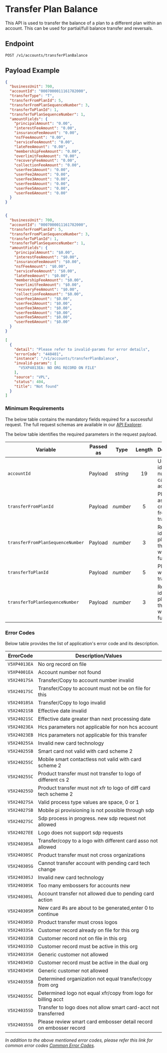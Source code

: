 # Transfer Plan Balance

This API is used to transfer the balance of a plan to a different plan within an account. This can be used for partial/full balance transfer and reversals.

## Endpoint

`POST /v1/accounts/transferPlanBalance`

## Payload Example

<!--
type: tab
titles: Request, Response, Error
-->

```json
{
  "businessUnit": 700,
  "accountId": "0007000011161782000",
  "transferType": "T",
  "transferFromPlanId": 5,
  "transferFromPlanSequenceNumber": 3,
  "transferToPlanId": 1,
  "transferToPlanSequenceNumber": 1,
  "amountFields": {
    "principalAmount": "0.00",
    "interestFeeAmount": "0.00",
    "insuranceFeeAmount": "0.00",
    "nsfFeeAmount": "0.00",
    "serviceFeeAmount": "0.00",
    "lateFeeAmount": "0.00",
    "membershipFeeAmount": "0.00",
    "overlimitFeeAmount": "0.00",
    "recoveryFeeAmount": "0.00",
    "collectionFeeAmount": "0.00",
    "userFee1Amount": "0.00",
    "userFee2Amount": "0.00",
    "userFee3Amount": "0.00",
    "userFee4Amount": "0.00",
    "userFee5Amount": "0.00",
    "userFee6Amount": "0.00"
  }
}
```

<!--
type: tab
-->

```json

{
  "businessUnit": 700,
  "accountId": "0007000011161782000",
  "transferFromPlanId": 5,
  "transferFromPlanSequenceNumber": 3,
  "transferToPlanId": 1,
  "transferToPlanSequenceNumber": 1,
  "amountFields": {
    "principalAmount": "$0.00",
    "interestFeeAmount": "$0.00",
    "insuranceFeeAmount": "$0.00",
    "nsfFeeAmount": "$0.00",
    "serviceFeeAmount": "$0.00",
    "lateFeeAmount": "$0.00",
    "membershipFeeAmount": "$0.00",
    "overlimitFeeAmount": "$0.00",
    "recoveryFeeAmount": "$0.00",
    "collectionFeeAmount": "$0.00",
    "userFee1Amount": "$0.00",
    "userFee2Amount": "$0.00",
    "userFee3Amount": "$0.00",
    "userFee4Amount": "$0.00",
    "userFee5Amount": "$0.00",
    "userFee6Amount": "$0.00"
  }
}
```

<!--
type: tab
-->

```json
[
  {
    "detail": "Please refer to invalid-params for error details",
    "errorCode": "440401",
    "instance": "/v1/accounts/transferPlanBalance",
    "invalid-params": [
      "V5XP4013EA: NO ORG RECORD ON FILE"
    ],
    "source": "VPL",
    "status": 404,
    "title": "Not found"
  }
]
```

<!-- type: tab-end -->

### Minimum Requirements

The below table contains the mandatory fields required for a successful request. The full request schemas are available in our [API Explorer](../api/?type=post&path=/v1/accounts/transferPlanBalance).

The below table identifies the required parameters in the request payload.

| Variable | Passed as | Type | Length | Description/Values |
| -------- | :-------: | :--: | :------------: | ------------------ |
| `accountId` | Payload | *string* | 19 | Unique identification number for cardholder billing account. |
| `transferFromPlanId` | Payload | *number* | 5 | Plan number associated with the credit plan segment from which to transfer funds. |  
| `transferFromPlanSequenceNumber` | Payload | *number* | 3 | Record number that identifies the credit plan segment on the account from which to transfer funds. |  
| `transferToPlanId` | Payload | *number* | 5 | Plan number to which you want to transfer the funds. |  
| `transferToPlanSequenceNumber` | Payload | *number* | 3 | Record number that identifies the credit plan segment on the account to which to transfer funds. |  

### Error Codes

Below table provides the list of application's error code and its description.

| ErrorCode |  Description/Values |
| --------  | ------------------ |
| `V5XP4013EA` | No org record on file |
| `V5XP4001EA` | Account number not found |
| `V5X24017SA` | Transfer/Copy to account number invalid |
| `V5X24017SC` | Transfer/Copy to account must not be on file for this |
| `V5X24018SA` | Transfer/Copy to logo invalid |
| `V5X24021SB` | Effective date invalid |
| `V5X24021SC` | Effective date greater than next processing date |
| `V5X24023EA` | Hcs parameters not applicable for non hcs account |
| `V5X24023EB` | Hcs parameters not applicable for this transfer |
| `V5X24025SA` | Invalid new card technology |
| `V5X24025SB` | Smart card not valid with card scheme 2 |
| `V5X24025SC` | Mobile smart contactless not valid with card scheme 2 |
| `V5X24025SC` | Product transfer must not transfer to logo of different cs 2 |
| `V5X24025SD` | Product transfer must not xfr to logo of diff card tech scheme 2 |
| `V5X24027SA` | Valid process type values are space, 0 or 1 |
| `V5X24027SB` | Mobile pi provisioning is not possible through sdp |
| `V5X24027SC` | Sdp process in progress. new sdp request not allowed |
| `V5X24027EE` | Logo does not support sdp requests |
| `V5X24030SA` | Transfer/copy to a logo with different card asso not allowed |
| `V5X24030SC` | Product transfer must not cross organizations |
| `V5X24030SG` | Cannot transfer account with pending card tech change |
| `V5X24030SJ` | Invalid new card technology |
| `V5X24030SK` | Too many embossers for accounts new |
| `V5X24030SL` | Account transfer not allowed due to pending card action |
| `V5X24030SM` | New card #s are about to be generated,enter 0 to continue |
| `V5X24030SD` | Product transfer must cross logos |
| `V5X24033SA` | Customer record already on file for this org |
| `V5X24033SB` | Customer record not on file in this org |
| `V5X24033SD` | Customer record must be active in this org |
| `V5X24033SH` | Generic customer not allowed |
| `V5X24034SD` | Customer record must be active in the dual org |
| `V5X24034SH` | Generic customer not allowed |
| `V5X24035SB` | Determined organization not equal transfer/copy from org |
| `V5X24035SC` | Determined logo not equal xfr/copy from logo for billing acct |
| `V5X24035SD` | Transfer to logo does not allow smart card-acct not transferred |
| `V5X24035SG` | Please review smart card embosser detail record on embosser record |

*In addition to the above mentioned error codes, please refer this link for common error codes [Common Error Codes](?path=docs/Common_Error_Code.md).*
